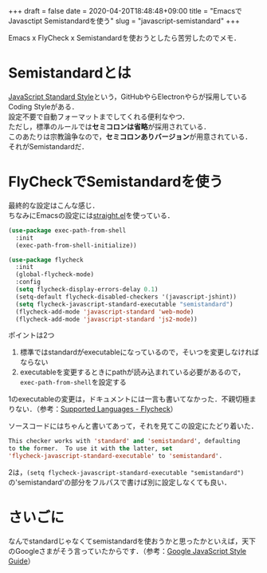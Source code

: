 +++ 
draft = false
date = 2020-04-20T18:48:48+09:00
title = "EmacsでJavasctipt Semistandardを使う"
slug = "javascript-semistandard" 
+++

Emacs x FlyCheck x Semistandardを使おうとしたら苦労したのでメモ．

# Semistandardとは  
[JavaScript Standard Style](https://standardjs.com)という，GitHubやらElectronやらが採用しているCoding Styleがある．  
設定不要で自動フォーマットまでしてくれる便利なやつ．  
ただし，標準のルールでは**セミコロンは省略**が採用されている．  
このあたりは宗教論争なので，**セミコロンありバージョン**が用意されている．  
それがSemistandardだ．  

# FlyCheckでSemistandardを使う  
最終的な設定はこんな感じ．  
ちなみにEmacsの設定には[straight.el](https://github.com/raxod502/straight.el)を使っている．  
```init.el
(use-package exec-path-from-shell
  :init
  (exec-path-from-shell-initialize))

(use-package flycheck
  :init
  (global-flycheck-mode)
  :config
  (setq flycheck-display-errors-delay 0.1)
  (setq-default flycheck-disabled-checkers '(javascript-jshint))
  (setq flycheck-javascript-standard-executable "semistandard")
  (flycheck-add-mode 'javascript-standard 'web-mode)
  (flycheck-add-mode 'javascript-standard 'js2-mode))

```

ポイントは2つ  

1. 標準ではstandardがexecutableになっているので，そいつを変更しなければならない  
2. executableを変更するときにpathが読み込まれている必要があるので，`exec-path-from-shell`を設定する  

1のexecutableの変更は，ドキュメントには一言も書いてなかった．不親切極まりない．（参考：[Supported Languages - Flycheck](https://www.flycheck.org/en/latest/languages.html#javascript)）  

ソースコードにはちゃんと書いてあって，それを見てこの設定にたどり着いた．
```el
This checker works with 'standard' and 'semistandard', defaulting
to the former.  To use it with the latter, set
'flycheck-javascript-standard-executable' to 'semistandard'.
```

2は，`(setq flycheck-javascript-standard-executable "semistandard")`の'semistandard'の部分をフルパスで書けば別に設定しなくても良い．  


# さいごに  
なんでstandardじゃなくてsemistandardを使おうかと思ったかといえば，天下のGoogleさまがそう言っていたからです．（参考：[Google JavaScript Style Guide](https://google.github.io/styleguide/jsguide.html#formatting-semicolons-are-required)）  
